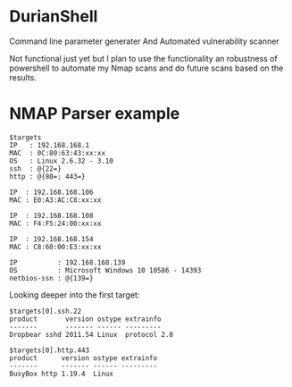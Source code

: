 # DurianShell
Command line parameter generater
And
Automated vulnerability scanner

Not functional just yet but I plan to use the functionality an robustness of powershell to automate my Nmap scans and do future scans based on the results. 

# NMAP Parser example
```
$targets
IP   : 192.168.168.1
MAC  : 0C:80:63:43:xx:xx
OS   : Linux 2.6.32 - 3.10
ssh  : @{22=}
http : @{80=; 443=}

IP  : 192.168.168.106
MAC : E0:A3:AC:C8:xx:xx

IP  : 192.168.168.108
MAC : F4:F5:24:00:xx:xx

IP  : 192.168.168.154
MAC : C8:60:00:E3:xx:xx

IP          : 192.168.168.139
OS          : Microsoft Windows 10 10586 - 14393
netbios-ssn : @{139=}
```


Looking deeper into the first target:
```
$targets[0].ssh.22
product       version ostype extrainfo   
-------       ------- ------ ---------   
Dropbear sshd 2011.54 Linux  protocol 2.0

$targets[0].http.443
product      version ostype extrainfo
-------      ------- ------ ---------
BusyBox http 1.19.4  Linux          
```
